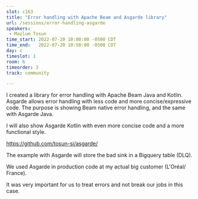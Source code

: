 ```yaml
---
slot: c163
title: "Error handling with Apache Beam and Asgarde library"
url: /sessions/error-handling-asgarde
speakers:
 - Mazlum Tosun
time_start: 2022-07-20 10:00:00 -0500 CDT
time_end:   2022-07-20 10:50:00 -0500 CDT
day: c
timeslot: 1
room: 6
timeorder: 3
track: community

---
```


I created a library for error handling with Apache Beam Java and Kotlin. Asgarde allows error handling with less code and more concise/expressive code. The purpose is showing Beam native error handling, and the same with Asgarde Java.

I will also show Asgarde Kotlin with even more concise code and a more functional style.

https://github.com/tosun-si/asgarde/

The example with Asgarde will store the bad sink in a Bigquery table (DLQ).

We used Asgarde in production code at my actual big customer  (L'Oréal/ France).

It was very important for us to treat errors and not break our jobs in this case.
